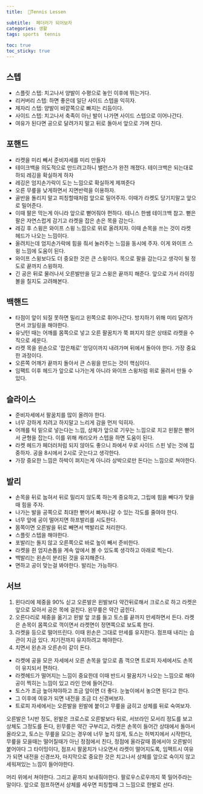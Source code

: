 ```yaml
---
title:  🎾Tennis Lessen

subtitle:  페더러가 되어보자
categories: 생활 
tags: sports  tennis
 
toc: true
toc_sticky: true
---
```


  
## 스텝  
- 스플릿 스텝: 치고나서 양발이 수평으로 놓인 이후에 뛰는거다.  
- 리커버리 스텝: 하면 좋은데 일단 사이드 스텝을 익히자.  
- 제자리 스텝: 양발이 바깥쪽으로 빠지는 리듬이다.  
- 사이드 스텝: 치고나서 축족이 아닌 발이 나가면 사이드 스텝으로 이어나간다.  
- 여유가 된다면 공으로 달려가지 말고 뒤로 돌아서 앞으로 가며 친다.  
  
## 포핸드  
- 라켓을 미리 빼서 준비자세를 미리 만들자  
- 테이크백을 의도적으로 만드려고하니 밸런스가 완전 깨졌다. 테이크백은 되는대로하되 레깅을 확실하게 하자  
- 레깅은 엄지손가락이 도는 느낌으로 확실하게 제껴준다  
- 오른 무릎을 낮게하면서 지면반력을 이용하자.  
- 골반을 돌리지 말고 피칭할때처럼 앞으로 밀어주자. 이때가 라켓도 당기지말고 앞으로 밀어준다.  
- 이때 팔은 막는게 아니라 앞으로 뻗어줘야 편하다. 테니스 한쌤 테이크백 참고. 뻗은 팔은 자연스럽게 감기고 라켓을 잡은 손은 목을 감는다.  
- 레깅 후 스윙은 와이프 스윙 느낌으로 위로 올려치자. 이때 손목을 쓰는 것이 라켓 헤드가 나오는 느낌이다.  
- 올려치는데 엄지손가락에 힘을 줘서 눌러주는 느낌을 동시에 주자. 이게 와이프 스윙 느낌에 도움이 된다.  
- 와이프 스윙보다도 더 중요한 것은 큰 스윙이다. 목으로 팔을 감는다고 생각이 될 정도로 끝까지 스윙하자.  
- 긴 공은 뒤로 물러나서 오른발만을 딛고 스윙은 끝까지 해준다. 앞으로 가서 라이징볼을 칠지도 고려해본다.  
  
## 백핸드  
- 타점이 앞이 되질 못하면 밀리고 왼쪽으로 휘어나간다. 방지하기 위해 미리 달려가면서 코일링을 해야한다.  
- 유닛턴 때는 어깨를 몸쪽으로 넣고 오른 팔꿈치가 쭉 펴지지 않은 상태로 라켓을 수직으로 세운다.  
- 라켓 목을 왼손으로 '잡은채로' 엉덩이까지 내려가며 뒤에서 돌아야 한다. 가장 중요한 과정이다.  
- 오른쪽 어깨가 끝까지 돌아서 큰 스윙을 만드는 것이 핵심이다.  
- 임팩트 이후 헤드가 앞으로 나가는게 아니라 와이프 스윙처럼 위로 올려서 만들 수 있다.   
  
## 슬라이스  
- 준비자세에서 팔꿈치를 많이 올려야 한다.  
- 너무 강하게 치려고 하지말고 느리게 감을 먼저 익히자.  
- 어깨를 턱 밑으로 넣는다는 느낌, 상체가 앞으로 기우는 느낌으로 치고 왼팔은 뻗어서 균형을 잡는다. 이를 위해 캐리오카 스텝을 하면 도움이 된다.  
- 라켓 헤드가 페더러처럼 되지 않아도 좋으니 좌에서 우로 사이드 스핀 넣는 것에 집중하자. 공을 8시에서 2시로 긋는다고 생각한다.  
- 가장 중요한 느낌은 하박이 펴지는게 아니라 상박으로만 돈다는 느낌으로 쳐야한다.  
  
## 발리  
- 손목을 뒤로 눕혀서 뒤로 밀리지 않도록 하는게 중요하고, 그립에 힘을 빼다가 맞을때 힘을 주자.  
- 나가는 발을 공쪽으로 최대한 뻗어서 빠져나갈 수 있는 각도를 줄여야 한다.  
- 너무 앞에 공이 떨어지면 하프발리를 시도한다.  
- 몸쪽이면 오른발을 뒤로 빼면서 백발리로 처리한다.  
- 스플릿 스텝을 해야한다.  
- 포발리는 돌지 않고 오른쪽으로 바로 높이 빼서 준비한다.  
- 라켓을 쥔 엄지손톱을 계속 앞에서 볼 수 있도록 생각하고 아래로 찍는다.  
- 백발리는 왼손이 분리된 것을 유지해준다.  
- 면하고 공이 맞는걸 봐야한다. 발리는 가능하다.  
  
## 서브  
1. 왼다리에 체중을 90% 싣고 오른발은 왼발보다 약간뒤로해서 크로스로 하고 라켓은 앞으로 모아서 공은 목에 걸친다. 왼무릎은 약간 굽힌다.  
2. 오른다리로 체중을 옮기고 왼발 앞 코를 들고 토스를 끝까지 만세하면서 든다. 라켓은 손목이 몸쪽으로 꺽이면서 라켓면이 정면쪽으로 보도록 한다.  
3. 라켓을 등으로 떨어뜨린다. 이때 왼손은 그대로 만세를 유지한다. 점프때 내리는 습관이 지금 있다. 치기전까지 유지하려고 해야한다.  
4. 치면서 왼손과 오른손이 같이 돈다.  
  
- 라켓에 공을 모은 자세에서 오른 손목을 앞으로 좀 꺽으면 트로피 자세에서도 손목이 유지되서 편하다.  
- 라켓헤드가 떨어지는 느낌이 중요한데 이때 반드시 팔꿈치가 나오는 느낌으로 해야 공이 찍히는 느낌이 있고 라인 안에 들어간다.  
- 토스가 조금 높아져야하고 조금 앞이면 더 좋다. 눈높이에서 놓으면 된다고 한다.  
- 그 이후에 여유가 되면 내전을 조금 더 신경써보자.  
- 트로피 자세에서는 오른발을 왼발에 붙이고 무릎을 굽히고 상체를 뒤로 숙여보자.  
  
오른발은 1시반 정도, 왼발은 크로스로 오른발보다 뒤로, 서브라인 모서리 정도를 보고 상체도 그정도를 돈다, 왼무릎은 약간 구부리고, 라켓은 손목이 들어간 상태에서 돌아서 올라오고, 토스는 무릎을 모으는 경우에 너무 높지 않게, 토스는 허벅지에서 시작한다, 무릎을 모을때는 떨어질때가 아닌 정점에서 친다, 정점에 올라갈때 쯤에서야 오른발이 붙어야다 그 타이밍이다, 점프시 팔꿈치가 나오면서 라켓이 떨어지도록, 임팩트시 여유가 되면 내전을 신경쓰자, 마지막으로 중요한 것은 치고나서 상체를 앞으로 숙이지 않고 세워져있는 느낌이 들어야한다.  
  
머리 위에서 쳐야한다. 그리고 끝까지 보내줘야한다. 팔로우스로우까지 쭉 밀어주라는 말이다. 앞으로 점프하면서 상체를 세우면 피칭할때 그 느낌으로 한발로 선다.  
